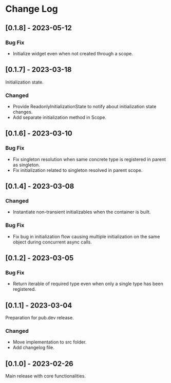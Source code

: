 # Change Log

## [0.1.8] - 2023-05-12
### Bug Fix
- Initialize widget even when not created through a scope.

## [0.1.7] - 2023-03-18
Initialization state.
### Changed
- Provide ReadonlyInitializationState to notify about initialization state changes.
- Add separate initialization method in Scope.

## [0.1.6] - 2023-03-10
### Bug Fix
- Fix singleton resolution when same concrete type is registered in parent as singleton.
- Fix initialization related to singleton resolved in parent scope.

## [0.1.4] - 2023-03-08
### Changed
- Instantiate non-transient initializables when the container is built.

### Bug Fix
- Fix bug in initialization flow causing multiple initialization on the same object during concurrent async calls.

## [0.1.2] - 2023-03-05
### Bug Fix
- Return iterable of required type even when only a single type has been registered.

## [0.1.1] - 2023-03-04
Preparation for pub.dev release.

### Changed
- Move implementation to src folder.
- Add changelog file.

## [0.1.0] - 2023-02-26
Main release with core functionalities.